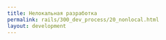 ```yaml
---
title: Нелокальная разработка
permalink: rails/300_dev_process/20_nonlocal.html
layout: development
---
```

